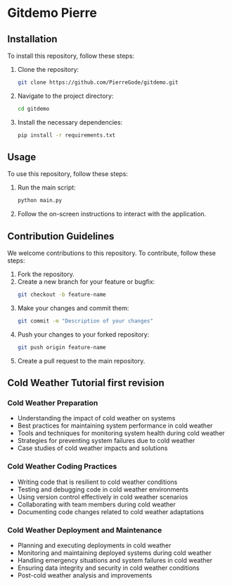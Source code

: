 # Gitdemo Pierre

## Installation

To install this repository, follow these steps:

1. Clone the repository:
   ```sh
   git clone https://github.com/PierreGode/gitdemo.git
   ```
2. Navigate to the project directory:
   ```sh
   cd gitdemo
   ```
3. Install the necessary dependencies:
   ```sh
   pip install -r requirements.txt
   ```

## Usage

To use this repository, follow these steps:

1. Run the main script:
   ```sh
   python main.py
   ```
2. Follow the on-screen instructions to interact with the application.

## Contribution Guidelines

We welcome contributions to this repository. To contribute, follow these steps:

1. Fork the repository.
2. Create a new branch for your feature or bugfix:
   ```sh
   git checkout -b feature-name
   ```
3. Make your changes and commit them:
   ```sh
   git commit -m "Description of your changes"
   ```
4. Push your changes to your forked repository:
   ```sh
   git push origin feature-name
   ```
5. Create a pull request to the main repository.

## Cold Weather Tutorial first revision

### Cold Weather Preparation

* Understanding the impact of cold weather on systems
* Best practices for maintaining system performance in cold weather
* Tools and techniques for monitoring system health during cold weather
* Strategies for preventing system failures due to cold weather
* Case studies of cold weather impacts and solutions

### Cold Weather Coding Practices

* Writing code that is resilient to cold weather conditions
* Testing and debugging code in cold weather environments
* Using version control effectively in cold weather scenarios
* Collaborating with team members during cold weather
* Documenting code changes related to cold weather adaptations

### Cold Weather Deployment and Maintenance

* Planning and executing deployments in cold weather
* Monitoring and maintaining deployed systems during cold weather
* Handling emergency situations and system failures in cold weather
* Ensuring data integrity and security in cold weather conditions
* Post-cold weather analysis and improvements
